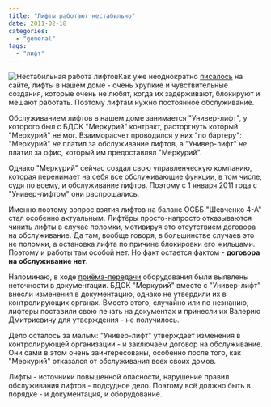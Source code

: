 ```yaml
---
title: "Лифты работают нестабильно"
date: 2011-02-18
categories: 
  - "general"
tags: 
  - "лифт"
---
```


![Нестабильная работа лифтов](http://shevchenko4a.brovary.org/wp-content/uploads/2011/02/lifty.jpg "Нестабильная работа лифтов")Как уже неоднократно [писалось](http://shevchenko4a.brovary.org/drujno-lomayem-lifty/) на сайте, лифты в нашем доме - очень хрупкие и чувствительные создания, которые очень не любят, когда их задерживают, блокируют и мешают работать. Поэтому лифтам нужно постоянное обслуживание.

Обслуживанием лифтов в нашем доме занимается "Универ-лифт", у которого был с БДСК "Меркурий" контракт, расторгнуть который "Меркурий" не мог. Взаиморасчет проводился у них "по бартеру": "Меркурий" _не_ платил за обслуживание лифтов, а "Универ-лифт" _не_ платил за офис, который им предоставлял "Меркурий".

Однако "Меркурий" сейчас создал свою управленческую компанию, которая перенимает на себя все обслуживающие функции, в том числе, судя по всему, и обслуживание лифтов. Поэтому с 1 января 2011 года с "Универ-лифтом" они распрощались. <!--more-->

Именно поэтому вопрос взятия лифтов на баланс ОСББ "Шевченко 4-А" стал особенно актуальным. Лифтёры просто-напросто отказываются чинить лифты в случае поломки, мотивируя это отсутствием договора на обслуживание. Да там, вообще говоря, в большинстве случаев это не поломки, а остановка лифта по причине блокировки его жильцами. Поэтому и работы там особой нет. Но факт остается фактом - **договора на обслуживание нет**.

Напоминаю, в ходе [приёма-передачи](http://shevchenko4a.brovary.org/priyom-peredacha-liftovogo-oborudovaniya/) оборудования были выявлены неточности в документации. БДСК "Меркурий" вместе с "Универ-лифт" внесли изменения в документацию, однако не утвердили их в контролирующих органах. Вместо этого, случайно или по незнанию, лифтеры поставили свою печать на документах и принесли их Валерию Дмитриевичу для утверждения - не получилось.

Дело осталось за малым: "Универ-лифт" утверждает изменения в контролирующей организации - и заключаем договор на обслуживание. Они сами в этом очень заинтересованы, особенно после того, как "Меркурий" отказался от обслуживания всех своих домов.

Лифты - источники повышенной опасности, нарушение правил обслуживания лифтов - подсудное дело. Поэтому всё должно быть в порядке - и документация, и оборудование.
